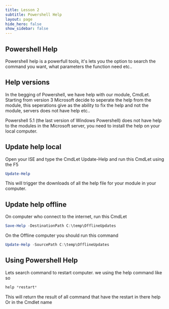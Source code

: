 ```yaml
---
title: Lesson 2
subtitle: Powershell Help
layout: page
hide_hero: false
show_sidebar: false
---
```

## Powershell Help
Powershell help is a powerfull tools, it's lets you the option to search the command you want, what parameters the function need etc..

## Help versions
In the begging of Powershell, we have help with our module, CmdLet.\
Starting from version 3 Microsoft decide to seperate the help from the module, this seperations give as the ability to fix the help and not the module, servers does not have help etc..

Powershell 5.1 (the last version of Windows Powershell) does not have help to the modules in the Microsoft server, you need to install the help on your local computer.

## Update help local
Open your ISE and type the CmdLet Update-Help and run this CmdLet using the F5

```powershell
Update-Help
```

This will trigger the downloads of all the help file for your module in your computer.

## Update help offline
On computer who connect to the internet, run this CmdLet
```powershell
Save-Help -DestinationPath C:\temp\OfflineUpdates
```

On the Offline computer you should run this command
```powershell
Update-Help -SourcePath C:\temp\OfflineUpdates
```

## Using Powershell Help
Lets search command to restart computer.
we using the help  command like so

```powershell
help *restart*
```

This will return the result of all command that have the restart in there help Or in the Cmdlet name

